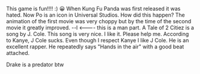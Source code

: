 This game is fun!!!! :)
 😀
When Kung Fu Panda was first released it was hated. Now Po is an icon in Universal Studios. How did this happen? The animation of the first movie was very choppy but by the time of the second movie it greatly improved.
--l <---- this is a man part.
A Tale of 2 Citiez is a song by J. Cole. This song is very nice. I like it. Please help me. According to Kanye, J Cole sucks. Even though I respect Kanye I like J Cole. He is an excellent rapper. He repeatedly says "Hands in the air" with a good beat attached.


Drake is a predator btw
